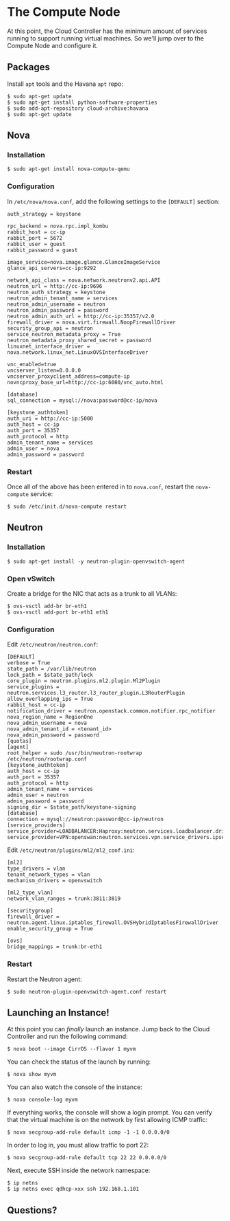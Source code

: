 # The Compute Node

At this point, the Cloud Controller has the minimum amount of services running to support running virtual machines. So we'll jump over to the Compute Node and configure it.

## Packages

Install `apt` tools and the Havana `apt` repo:

    $ sudo apt-get update
    $ sudo apt-get install python-software-properties
    $ sudo add-apt-repository cloud-archive:havana
    $ sudo apt-get update

## Nova

### Installation

    $ sudo apt-get install nova-compute-qemu

### Configuration

In `/etc/nova/nova.conf`, add the following settings to the `[DEFAULT]` section:

    auth_strategy = keystone

    rpc_backend = nova.rpc.impl_kombu
    rabbit_host = cc-ip
    rabbit_port = 5672
    rabbit_user = guest
    rabbit_password = guest

    image_service=nova.image.glance.GlanceImageService
    glance_api_servers=cc-ip:9292

    network_api_class = nova.network.neutronv2.api.API
    neutron_url = http://cc-ip:9696
    neutron_auth_strategy = keystone
    neutron_admin_tenant_name = services
    neutron_admin_username = neutron
    neutron_admin_password = password
    neutron_admin_auth_url = http://cc-ip:35357/v2.0
    firewall_driver = nova.virt.firewall.NoopFirewallDriver
    security_group_api = neutron
    service_neutron_metadata_proxy = True
    neutron_metadata_proxy_shared_secret = password
    linuxnet_interface_driver = nova.network.linux_net.LinuxOVSInterfaceDriver

    vnc_enabled=true
    vncserver_listen=0.0.0.0
    vncserver_proxyclient_address=compute-ip
    novncproxy_base_url=http://cc-ip:6080/vnc_auto.html

    [database]
    sql_connection = mysql://nova:password@cc-ip/nova

    [keystone_authtoken]
    auth_uri = http://cc-ip:5000
    auth_host = cc-ip
    auth_port = 35357
    auth_protocol = http
    admin_tenant_name = services
    admin_user = nova
    admin_password = password

### Restart

Once all of the above has been entered in to `nova.conf`, restart the `nova-compute` service:

    $ sudo /etc/init.d/nova-compute restart

## Neutron

### Installation

    $ sudo apt-get install -y neutron-plugin-openvswitch-agent

### Open vSwitch

Create a bridge for the NIC that acts as a trunk to all VLANs:

    $ ovs-vsctl add-br br-eth1
    $ ovs-vsctl add-port br-eth1 eth1


### Configuration

Edit `/etc/neutron/neutron.conf`:

    [DEFAULT]
    verbose = True
    state_path = /var/lib/neutron
    lock_path = $state_path/lock
    core_plugin = neutron.plugins.ml2.plugin.Ml2Plugin
    service_plugins = neutron.services.l3_router.l3_router_plugin.L3RouterPlugin
    allow_overlapping_ips = True
    rabbit_host = cc-ip
    notification_driver = neutron.openstack.common.notifier.rpc_notifier
    nova_region_name = RegionOne
    nova_admin_username = nova
    nova_admin_tenant_id = <tenant_id>
    nova_admin_password = password
    [quotas]
    [agent]
    root_helper = sudo /usr/bin/neutron-rootwrap /etc/neutron/rootwrap.conf
    [keystone_authtoken]
    auth_host = cc-ip
    auth_port = 35357
    auth_protocol = http
    admin_tenant_name = services
    admin_user = neutron
    admin_password = password
    signing_dir = $state_path/keystone-signing
    [database]
    connection = mysql://neutron:password@cc-ip/neutron
    [service_providers]
    service_provider=LOADBALANCER:Haproxy:neutron.services.loadbalancer.drivers.haproxy.plugin_driver.HaproxyOnHostPluginDriver:default
    service_provider=VPN:openswan:neutron.services.vpn.service_drivers.ipsec.IPsecVPNDriver:default

Edit `/etc/neutron/plugins/ml2/ml2_conf.ini`:

    [ml2]
    type_drivers = vlan
    tenant_network_types = vlan
    mechanism_drivers = openvswitch

    [ml2_type_vlan]
    network_vlan_ranges = trunk:3811:3819

    [securitygroup]
    firewall_driver = neutron.agent.linux.iptables_firewall.OVSHybridIptablesFirewallDriver
    enable_security_group = True

    [ovs]
    bridge_mappings = trunk:br-eth1

### Restart

Restart the Neutron agent:

    $ sudo neutron-plugin-openvswitch-agent.conf restart

## Launching an Instance!

At this point you can *finally* launch an instance. Jump back to the Cloud Controller and run the following command:

    $ nova boot --image CirrOS --flavor 1 myvm

You can check the status of the launch by running:

    $ nova show myvm

You can also watch the console of the instance:

    $ nova console-log myvm

If everything works, the console will show a login prompt. You can verify that the virtual machine is on the network by first allowing ICMP traffic:

    $ nova secgroup-add-rule default icmp -1 -1 0.0.0.0/0


In order to log in, you must allow traffic to port 22:

    $ nova secgroup-add-rule default tcp 22 22 0.0.0.0/0

Next, execute SSH inside the network namespace:

    $ ip netns
    $ ip netns exec qdhcp-xxx ssh 192.168.1.101

## Questions?
